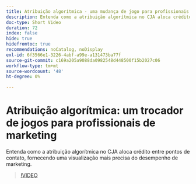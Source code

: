 ```yaml
---
title: Atribuição algorítmica - uma mudança de jogo para profissionais de marketing
description: Entenda como a atribuição algorítmica no CJA aloca crédito entre pontos de contato, fornecendo uma visualização mais precisa do desempenho de marketing.
doc-type: Short Video
duration: 72
index: false
hide: true
hidefromtoc: true
recommendations: noCatalog, noDisplay
exl-id: 6f3566e1-3226-4abf-a99e-a131473ba77f
source-git-commit: c169a205a9088da0982548d448500f15b2027c06
workflow-type: tm+mt
source-wordcount: '48'
ht-degree: 0%

---
```


# Atribuição algorítmica: um trocador de jogos para profissionais de marketing

Entenda como a atribuição algorítmica no CJA aloca crédito entre pontos de contato, fornecendo uma visualização mais precisa do desempenho de marketing.

<!-- 85_S106_3442453_71_algorithmic-attribution-a-gamechanger-for-marketers -->
>[!VIDEO](https://video.tv.adobe.com/v/3458301/?learn=on&enablevpops=true)
